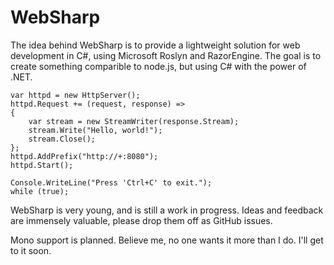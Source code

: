 # WebSharp

The idea behind WebSharp is to provide a lightweight solution for web development in C#,
using Microsoft Roslyn and RazorEngine. The goal is to create something comparible to
node.js, but using C# with the power of .NET.

    var httpd = new HttpServer();
    httpd.Request += (request, response) =>
    {
        var stream = new StreamWriter(response.Stream);
        stream.Write("Hello, world!");
        stream.Close();
    };
    httpd.AddPrefix("http://+:8080");
    httpd.Start();
    
    Console.WriteLine("Press 'Ctrl+C' to exit.");
    while (true);

WebSharp is very young, and is still a work in progress. Ideas and feedback are immensely
valuable, please drop them off as GitHub issues.

Mono support is planned. Believe me, no one wants it more than I do. I'll get to it soon.
